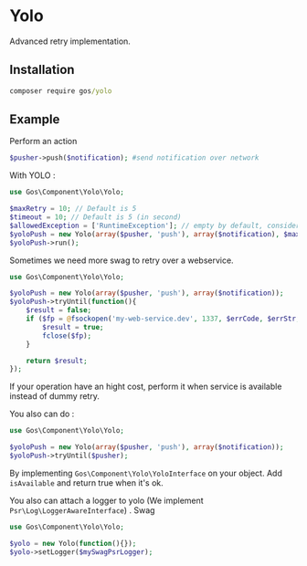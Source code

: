 Yolo
====

Advanced retry implementation.

## Installation

```cmd
composer require gos/yolo
```

## Example

Perform an action

```php
$pusher->push($notification); #send notification over network
```

With YOLO :

```php
use Gos\Component\Yolo\Yolo;

$maxRetry = 10; // Default is 5
$timeout = 10; // Default is 5 (in second)
$allowedException = ['RuntimeException']; // empty by default, consider exception as a "success"
$yoloPush = new Yolo(array($pusher, 'push'), array($notification), $maxRetry, $timeout);
$yoloPush->run();
```

Sometimes we need more swag to retry over a webservice.

```php
use Gos\Component\Yolo\Yolo;

$yoloPush = new Yolo(array($pusher, 'push'), array($notification));
$yoloPush->tryUntil(function(){
    $result = false;
    if ($fp = @fsockopen('my-web-service.dev', 1337, $errCode, $errStr, 1)) {
        $result = true;
        fclose($fp);
    }

    return $result;
});
```

If your operation have an hight cost, perform it when service is available instead of dummy retry.

You also can do :

```php
use Gos\Component\Yolo\Yolo;

$yoloPush = new Yolo(array($pusher, 'push'), array($notification));
$yoloPush->tryUntil($pusher);
```

By implementing `Gos\Component\Yolo\YoloInterface` on your object. Add `isAvailable` and return true when it's ok.

You also can attach a logger to yolo (We implement `Psr\Log\LoggerAwareInterface`) . Swag

```php
use Gos\Component\Yolo\Yolo;

$yolo = new Yolo(function(){});
$yolo->setLogger($mySwagPsrLogger);
```
